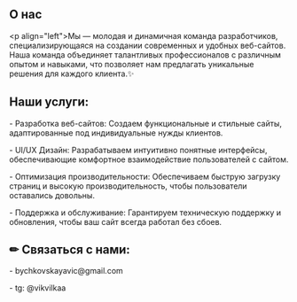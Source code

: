 <h2 align="left">О нас</h2>
<р align="left">Мы — молодая и динамичная команда разработчиков, специализирующаяся на создании современных и удобных веб-сайтов. Наша команда объединяет талантливых профессионалов с различным опытом и навыками, что позволяет нам предлагать уникальные решения для каждого клиента.✨</p>
<h2 align="left">Наши услуги:</h3>
<p align="left">- Разработка веб-сайтов: Создаем функциональные и стильные сайты, адаптированные под индивидуальные нужды клиентов.</p>
<p align="left">- UI/UX Дизайн: Разрабатываем интуитивно понятные интерфейсы, обеспечивающие комфортное взаимодействие пользователей с сайтом.</p>
<p align="left">- Оптимизация производительности: Обеспечиваем быструю загрузку страниц и высокую производительность, чтобы пользователи оставались довольны.</p>
<p align="left">- Поддержка и обслуживание: Гарантируем техническую поддержку и обновления, чтобы ваш сайт всегда работал без сбоев.</p>
<h2 align="left">✏ Связаться с нами:</h3>
<p align="left">
- bychkovskayavic@gmail.com 
</p>
<p align="left">
- tg: @vikvilkaa 
</p>




